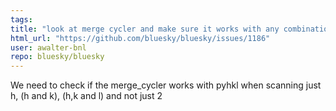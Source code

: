 ```yaml
---
tags: 
title: "look at merge cycler and make sure it works with any combination of pseudo-axis"
html_url: "https://github.com/bluesky/bluesky/issues/1186"
user: awalter-bnl
repo: bluesky/bluesky
---
```


We need to check if the merge_cycler works with pyhkl when scanning just h, (h and k), (h,k and l) and not just 2